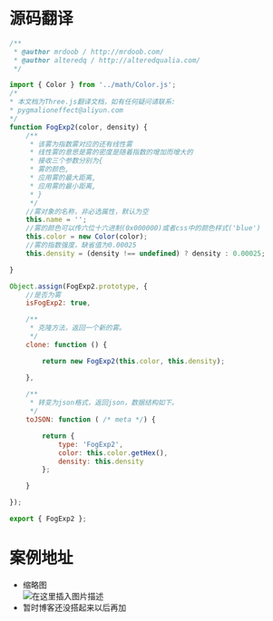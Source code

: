 ﻿# 源码翻译
```javascript
/**
 * @author mrdoob / http://mrdoob.com/
 * @author alteredq / http://alteredqualia.com/
 */

import { Color } from '../math/Color.js';
/*
* 本文档为Three.js翻译文档，如有任何疑问请联系:
* pygmalioneffect@aliyun.com
*/
function FogExp2(color, density) {
	/**
	 * 该雾为指数雾对应的还有线性雾
	 * 线性雾的意思是雾的密度是随着指数的增加而增大的
	 * 接收三个参数分别为{
	 * 雾的颜色,
	 * 应用雾的最大距离,
	 * 应用雾的最小距离,
	 * }
	 */
	//雾对象的名称，非必选属性，默认为空
	this.name = '';
	//雾的颜色可以传六位十六进制(0x000000)或者css中的颜色样式('blue')
	this.color = new Color(color);
	//雾的指数强度，缺省值为0.00025
	this.density = (density !== undefined) ? density : 0.00025;

}

Object.assign(FogExp2.prototype, {
	//是否为雾
	isFogExp2: true,

	/**
	 * 克隆方法，返回一个新的雾。
	 */
	clone: function () {

		return new FogExp2(this.color, this.density);

	},
	
	/**
	 * 转变为json格式，返回json，数据结构如下。
	 */
	toJSON: function ( /* meta */) {

		return {
			type: 'FogExp2',
			color: this.color.getHex(),
			density: this.density
		};

	}

});

export { FogExp2 };

```
# 案例地址
- 缩略图  
![在这里插入图片描述](https://img-blog.csdnimg.cn/20190411234246471.png?x-oss-process=image/watermark,type_ZmFuZ3poZW5naGVpdGk,shadow_10,text_aHR0cHM6Ly9ibG9nLmNzZG4ubmV0L3FxXzM0MjA1OTMy,size_16,color_FFFFFF,t_70)
- 暂时博客还没搭起来以后再加

